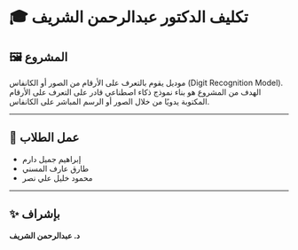 # 🎓 تكليف الدكتور عبدالرحمن الشريف

## 🖼️ المشروع
موديل يقوم بالتعرف على الأرقام من الصور أو الكانفاس (Digit Recognition Model).  
الهدف من المشروع هو بناء نموذج ذكاء اصطناعي قادر على التعرف على الأرقام المكتوبة يدويًا من خلال الصور أو الرسم المباشر على الكانفاس.

---

## 👥 عمل الطلاب
- إبراهيم جميل دارم  
- طارق عارف المسني  
- محمود خليل علي نصر  

---

## ✨ بإشراف
**د. عبدالرحمن الشريف**
